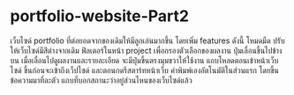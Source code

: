 # portfolio-website-Part2
เว็บไซด์ portfolio ที่ต่อยอดจากของเดิมให้มีลูกเล่นมากขึ้น
โดยเพิ่ม features ดังนี้
โหมดมืด ปรับให้เว็บไซด์มีสีต่างจากเดิม
ฟิลเตอร์ในหน้า project เพื่อกรองตัวเลือกของผลงาน
ปุ่มเลื่อนขึ้นไปข้างบน เมื่อเลื่อนไปดูผลงานและรายละเอียด จะมีปุ่มขึ้นตรงมุมขวาให้ใช้งาน
แถบโหลดตอนเข้าหน้าเว็บไซด์ ขึ้นก่อนจะเข้าถึงเว็ปไซด์ และตอนกดรีสตาร์ทหน้าเว็บ
คำพิมพ์เองอัตโนมัติในส่วนแรก โดยขึ้นข้อความมาที่ละตัว
แถบที่บอกสถานะว่าอยู่ส่วนไหนของเว็บไซด์แล้ว
